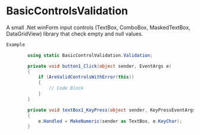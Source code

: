 # BasicControlsValidation
A small .Net  winForm input controls (TextBox, ComboBox, MaskedTextBox, DataGridView) library that check empty and null values.


``` C#
Example

        using static BasicControlValidation.Validation;

        private void button1_Click(object sender, EventArgs e)
        {
            if (AreValidControlsWithError(this))
            {
                // Code Block
            }
        }

        private void textBox1_KeyPress(object sender, KeyPressEventArgs e)
        {
            e.Handled = MakeNumeric(sender as TextBox, e.KeyChar);
        }
```
